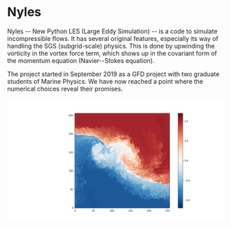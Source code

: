 # Nyles

Nyles -- New Python LES (Large Eddy Simulation) -- is a code to simulate
incompressible flows.  It has several original features, especially its
way of handling the SGS (subgrid-scale) physics.  This is done by
upwinding the vorticity in the vortex force term, which shows up in the
covariant form of the momentum equation (Navier--Stokes equation).

The project started in September 2019 as a GFD project with two
graduate students of Marine Physics. We have now reached a point where
the numerical choices reveal their promises.

![ScreenShot](/screenshots/nyles_0.png)